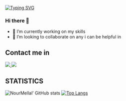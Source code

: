 [![Typing SVG](https://readme-typing-svg.demolab.com?font=Fira+Code&pause=1000&color=11F7ED&width=435&lines=Hi+im+Nour+%F0%9F%91%8B)](https://git.io/typing-svg)
### Hi there 👋

- 🔭 I’m currently working on my skills
- 👯 I’m looking to collaborate on any i can be helpful in

<!--
**NourMellal/NourMellal** is a ✨ _special_ ✨ repository because its `README.md` (this file) appears on your GitHub profile.


Here are some ideas to get you started:

- 🔭 I’m currently working on my skills
- 🌱 I’m currently learning ...
- 👯 I’m looking to collaborate on any i can be helpful in
- 🤔 I’m looking for help with ...
- 💬 Ask me about ...
- 📫 How to reach me: ...
- 😄 Pronouns: ...
- ⚡ Fun fact: ...
-->
## Contact me in
<span align="left">
  <a href="https://www.linkedin.com/in/marouane-bassim-51aaa9237/">
    <img src="https://img.shields.io/badge/LinkedIn-0077B5?style=for-the-badge&logo=linkedin&logoColor=white" />
  </a>
</span>

<span align="left">
  <a href="https://twitter.com/Marouane_Bassim">
    <img src="https://img.shields.io/twitter/follow/Marouane_Bassim" />
  </a>
</span>


## STATISTICS


![NourMellal’ GitHub stats](https://github-readme-stats.vercel.app/api?username=BSM-777&theme=dark&show_icons=true&count_private=true)
[![Top Langs](https://github-readme-stats.vercel.app/api/top-langs/?username=BSM-777&layout=compact&theme=dark)](https://github.com/NourMellal/github-readme-stats)
</br>

